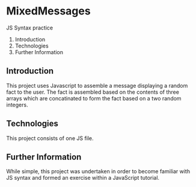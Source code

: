 # MixedMessages
JS Syntax practice

1. Introduction
2. Technologies
3. Further Information

## Introduction
This project uses Javascript to assemble a message displaying a random fact to the user. The fact is assembled based on the contents of three arrays which are concatinated to form the fact based on a two random integers.

## Technologies
This project consists of one JS file.

## Further Information
While simple, this project was undertaken in order to become familiar with JS syntax and formed an exercise within a JavaScript tutorial.
